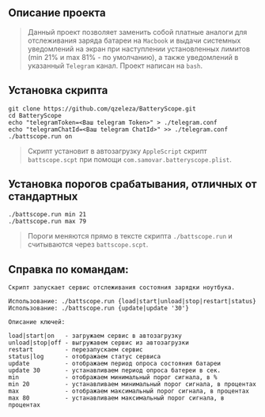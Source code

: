 ## Описание проекта

>Данный проект позволяет заменить собой платные аналоги для отслеживания заряда батареи на `Macbook` и выдачи системных уведомлений на экран при наступлении установленных лимитов (min 21% и max 81% - по умолчанию), а также уведомлений в указанный `Telegram` канал.
>Проект написан на `bash`.

## Установка скрипта 

```
git clone https://github.com/qzeleza/BatteryScope.git
cd BatteryScope
echo "telegramToken=<Ваш telegram Token>" > ./telegram.conf
echo "telegramChatId=<Ваш telegram ChatId>" >> ./telegram.conf
./battscope.run on
```

> Скрипт установит в автозагрузку `AppleScript` скрипт `battscope.scpt` при помощи `com.samovar.batteryscope.plist`. 

## Установка порогов срабатывания, отличных от стандартных
```
./battscope.run min 21
./battscope.run max 79
```

> Пороги меняются прямо в тексте скрипта `./battscope.run` и считываются через `battscope.scpt`.

## Справка по командам:
```
Скрипт запускает сервис отслеживания состояния зарядки ноутбука.

Использование: ./battscope.run {load|start|unload|stop|restart|status}
Использование: ./battscope.run {update|update '30'}

Описание ключей:

load|start|on   - загружаем сервис в автозагрузку
unload|stop|off - выгружавем сервис из автозагрузки
restart         - перезапускаем сервис
status|log      - отображаем статус сервиса
update          - отображаем период опроса состояния батареи
update 30       - устанавливаем период опроса батереи в сек.
min         	- отображаем минимальный порог сигнала, в %
min 20      	- устанавливаем минимальный порог сигнала, в процентах
max         	- отображаем максимальный порог сигнала, в процентах
max 80      	- устанавливаем максимальный порог сигнала, в процентах
```